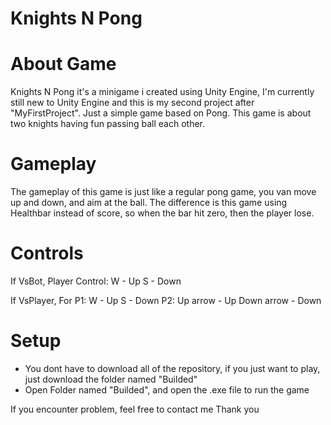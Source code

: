 <h1>Knights N Pong</h1>

# About Game
Knights N Pong it's a minigame i created using Unity Engine, I'm currently still new to Unity Engine and this is my second project after "MyFirstProject". Just a simple game based on Pong. This game is about two knights having fun passing ball each other.

# Gameplay
The gameplay of this game is just like a regular pong game, you van move up and down, and aim at the ball. The difference is this game using Healthbar instead of score, so when the bar hit zero, then the player lose.

# Controls
If VsBot, Player Control:
W - Up
S - Down

If VsPlayer, For P1:
W - Up
S - Down
P2:
Up arrow - Up
Down arrow - Down

# Setup
- You dont have to download all of the repository, if you just want to play, just download the folder named "Builded"
- Open Folder named "Builded", and open the .exe file to run the game

If you encounter problem, feel free to contact me
Thank you
